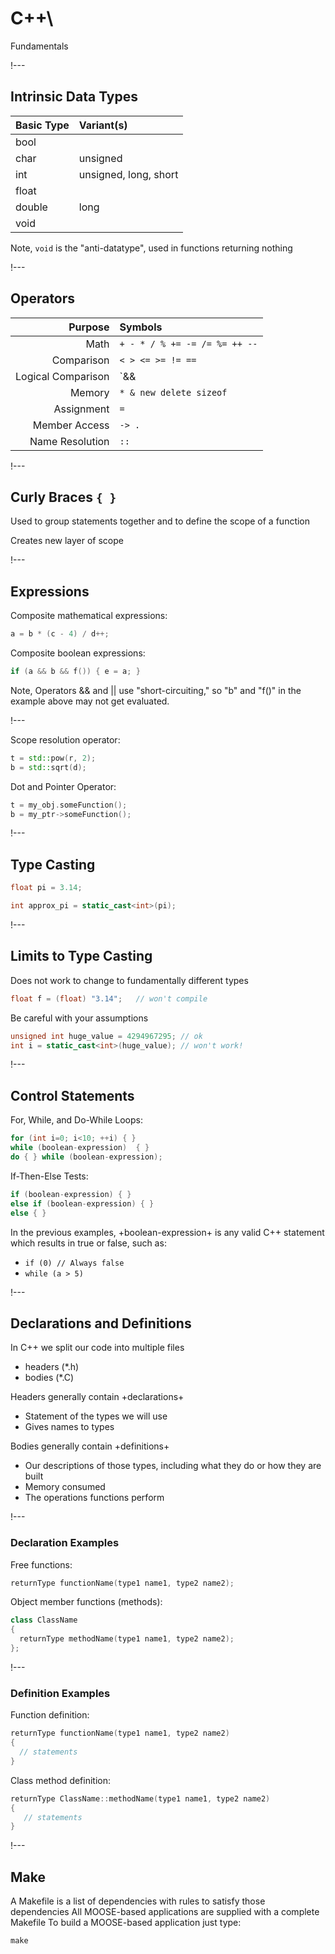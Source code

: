# C++\\
Fundamentals

!---

## Intrinsic Data Types

| Basic Type | Variant(s) |
| :- | :- |
| bool | |
| char | unsigned |
| int | unsigned, long, short |
| float | |
| double | long |
| void | |

Note, `void` is the "anti-datatype", used in functions returning nothing

!---

## Operators

| Purpose | Symbols |
| -: | :- |
| Math | `+ - * / % += -= /= %= ++ --` |
| Comparison | `< > <= >= != ==` |
| Logical Comparison | `&& || !` |
| Memory | `* & new delete sizeof` |
| Assignment | `=` |
| Member Access | `-> .` |
| Name Resolution | `::` |


!---

## Curly Braces `{ }`

Used to group statements together and to define the scope of a function

Creates new layer of scope

!---

## Expressions

Composite mathematical expressions:

```cpp
a = b * (c - 4) / d++;
```

Composite boolean expressions:

```cpp
if (a && b && f()) { e = a; }
```

Note, Operators && and || use "short-circuiting," so "b" and "f()" in the example above may not get
evaluated.

!---

Scope resolution operator:

```cpp
t = std::pow(r, 2);
b = std::sqrt(d);
```

Dot and Pointer Operator:

```cpp
t = my_obj.someFunction();
b = my_ptr->someFunction();
```

!---

## Type Casting

```cpp
float pi = 3.14;
```

```cpp
int approx_pi = static_cast<int>(pi);
```

!---

## Limits to Type Casting

Does not work to change to fundamentally different types

```cpp
float f = (float) "3.14";   // won't compile
```

Be careful with your assumptions

```cpp
unsigned int huge_value = 4294967295; // ok
int i = static_cast<int>(huge_value); // won't work!
```

!---

## Control Statements

For, While, and Do-While Loops:

```cpp
for (int i=0; i<10; ++i) { }
while (boolean-expression)  { }
do { } while (boolean-expression);
```

If-Then-Else Tests:

```cpp
if (boolean-expression) { }
else if (boolean-expression) { }
else { }
```

In the previous examples, +boolean-expression+ is any valid C++ statement which results in true or
false, such as:

- `if (0) // Always false`
- `while (a > 5)`

!---

## Declarations and Definitions

In C++ we split our code into multiple files

- headers (*.h)
- bodies (*.C)

Headers generally contain +declarations+

- Statement of the types we will use
- Gives names to types

Bodies generally contain +definitions+

- Our descriptions of those types, including what they do or how they are built
- Memory consumed
- The operations functions perform

!---

### Declaration Examples

Free functions:

```cpp
returnType functionName(type1 name1, type2 name2);
```

Object member functions (methods):

```cpp
class ClassName
{
  returnType methodName(type1 name1, type2 name2);
};
```

!---

### Definition Examples

Function definition:

```cpp
returnType functionName(type1 name1, type2 name2)
{
  // statements
}
```

Class method definition:

```cpp
returnType ClassName::methodName(type1 name1, type2 name2)
{
   // statements
}
```

!---

## Make

A Makefile is a list of dependencies with rules to satisfy those dependencies
All MOOSE-based applications are supplied with a complete Makefile
To build a MOOSE-based application just type:

```text
make
```

